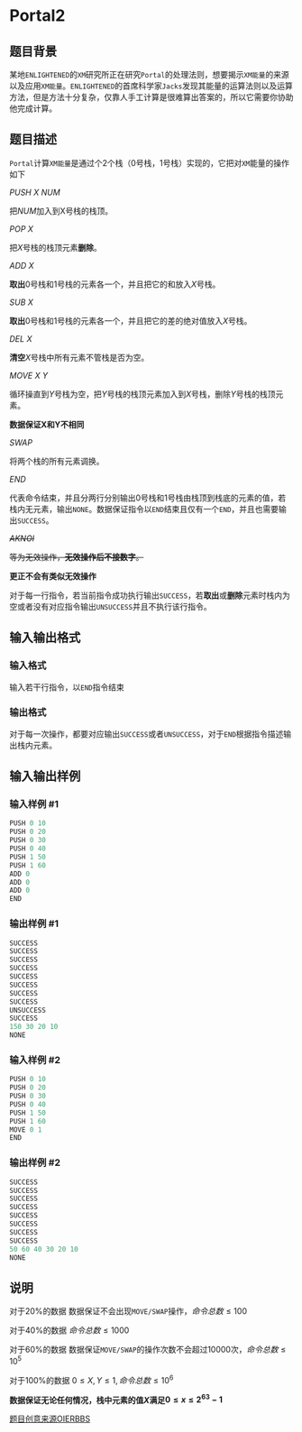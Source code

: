 # Portal2

## 题目背景

某地`ENLIGHTENED`的`XM`研究所正在研究`Portal`的处理法则，想要揭示`XM能量`的来源以及应用`XM能量`。`ENLIGHTENED`的首席科学家`Jacks`发现其能量的运算法则以及运算方法，但是方法十分复杂，仅靠人手工计算是很难算出答案的，所以它需要你协助他完成计算。

## 题目描述

`Portal`计算`XM能量`是通过个$2$个栈（$0$号栈，$1$号栈）实现的，它把对`XM`能量的操作如下

$PUSH$ $X$ $NUM$

把$NUM$加入到X号栈的栈顶。

$POP$ $X$

把$X$号栈的栈顶元素**删除**。

$ADD$ $X$

**取出**$0$号栈和$1$号栈的元素各一个，并且把它的和放入$X$号栈。

$SUB$ $X$

**取出**$0$号栈和$1$号栈的元素各一个，并且把它的差的绝对值放入$X$号栈。

$DEL$ $X$

**清空**$X$号栈中所有元素不管栈是否为空。

$MOVE$ $X$ $Y$

循环操直到$Y$号栈为空，把$Y$号栈的栈顶元素加入到$X$号栈，删除$Y$号栈的栈顶元素。

**数据保证X和Y不相同**

$SWAP$

将两个栈的所有元素调换。

$END$

代表命令结束，并且分两行分别输出0号栈和1号栈由栈顶到栈底的元素的值，若栈内无元素，输出`NONE`。数据保证指令以`END`结束且仅有一个`END`，并且也需要输出`SUCCESS`。

~~$AKNOI$~~

~~等为无效操作，**无效操作后不接数字**。~~

**更正不会有类似无效操作**

对于每一行指令，若当前指令成功执行输出`SUCCESS`，若**取出**或**删除**元素时栈内为空或者没有对应指令输出`UNSUCCESS`并且不执行该行指令。

## 输入输出格式

### 输入格式

输入若干行指令，以`END`指令结束

### 输出格式

对于每一次操作，都要对应输出`SUCCESS`或者`UNSUCCESS`，对于`END`根据指令描述输出栈内元素。

## 输入输出样例

### 输入样例 #1

```cpp
PUSH 0 10
PUSH 0 20
PUSH 0 30
PUSH 0 40
PUSH 1 50
PUSH 1 60
ADD 0
ADD 0
ADD 0
END
```


### 输出样例 #1

```cpp
SUCCESS
SUCCESS
SUCCESS
SUCCESS
SUCCESS
SUCCESS
SUCCESS
SUCCESS
UNSUCCESS
SUCCESS
150 30 20 10
NONE
```


### 输入样例 #2

```cpp
PUSH 0 10
PUSH 0 20
PUSH 0 30
PUSH 0 40
PUSH 1 50
PUSH 1 60
MOVE 0 1
END
```


### 输出样例 #2

```cpp
SUCCESS
SUCCESS
SUCCESS
SUCCESS
SUCCESS
SUCCESS
SUCCESS
SUCCESS
50 60 40 30 20 10
NONE
```


## 说明

对于$20\%$的数据 数据保证不会出现`MOVE/SWAP`操作，$命令总数 \leq 100$

对于$40\%$的数据 $命令总数 \leq 1000$

对于$60\%$的数据 数据保证`MOVE/SWAP`的操作次数不会超过$10000$次，$命令总数 \leq 10^5$

对于$100\%$的数据 $0 \leq X,Y \leq 1,命令总数 \leq 10^6$

**数据保证无论任何情况，栈中元素的值$X$满足$0 \leq x \leq 2^{63}-1​$**

[题目创意来源OIERBBS](https://www.oierbbs.cn)

